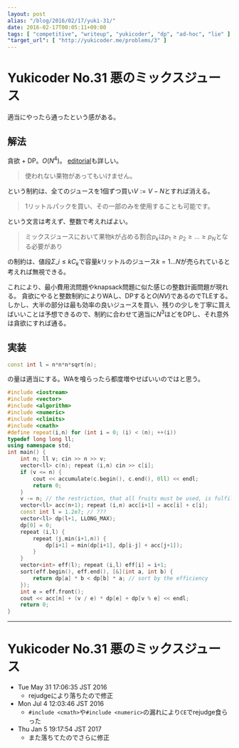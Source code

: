 ```yaml
---
layout: post
alias: "/blog/2016/02/17/yuki-31/"
date: 2016-02-17T00:05:11+09:00
tags: [ "competitive", "writeup", "yukicoder", "dp", "ad-hoc", "lie" ]
"target_url": [ "http://yukicoder.me/problems/3" ]
---
```


# Yukicoder No.31 悪のミックスジュース

適当にやったら通ったという感がある。

## 解法

貪欲 + DP。$O(N^4)$。
[editorial](http://rsujskf.s602.xrea.com/?yukicoder_31)も詳しい。


>   使われない果物があってもいけません。

という制約は、全てのジュースを1個ずつ買い$V := V - N$とすれば消える。

>   $1$リットルパックを買い、その一部のみを使用することも可能です。

という文言は考えず、整数で考えればよい。

>   ミックスジュースにおいて果物$k$が占める割合$p_k$は$p_1 \ge p_2 \ge \dots \ge p_N$となる必要があり

の制約は、値段$\Sigma\_{i \le k} C_k$で容量$k$リットルのジュース$k = 1 \dots N$が売られていると考えれば無視できる。

これにより、最小費用流問題やknapsack問題に似た感じの整数計画問題が現れる。
貪欲にやると整数制約によりWAし、DPすると$O(NV)$であるのでTLEする。
しかし、大半の部分は最も効率の良いジュースを買い、残りの少しを丁寧に買えばいいことは予想できるので、制約に合わせて適当に$N^3$ほどをDPし、それ意外は貪欲にすれば通る。

## 実装

``` c++
const int l = n*n*n*sqrt(n);
```

の量は適当にする。WAを喰らったら都度増やせばいいのではと思う。


``` c++
#include <iostream>
#include <vector>
#include <algorithm>
#include <numeric>
#include <climits>
#include <cmath>
#define repeat(i,n) for (int i = 0; (i) < (n); ++(i))
typedef long long ll;
using namespace std;
int main() {
    int n; ll v; cin >> n >> v;
    vector<ll> c(n); repeat (i,n) cin >> c[i];
    if (v <= n) {
        cout << accumulate(c.begin(), c.end(), 0ll) << endl;
        return 0;
    }
    v -= n; // the restriction, that all fruits must be used, is fulfilled now.
    vector<ll> acc(n+1); repeat (i,n) acc[i+1] = acc[i] + c[i];
    const int l = 1.2e7; // ???
    vector<ll> dp(l+1, LLONG_MAX);
    dp[0] = 0;
    repeat (i,l) {
        repeat (j,min(i+1,n)) {
            dp[i+1] = min(dp[i+1], dp[i-j] + acc[j+1]);
        }
    }
    vector<int> eff(l); repeat (i,l) eff[i] = i+1;
    sort(eff.begin(), eff.end(), [&](int a, int b) {
        return dp[a] * b < dp[b] * a; // sort by the efficiency
    });
    int e = eff.front();
    cout << acc[n] + (v / e) * dp[e] + dp[v % e] << endl;
    return 0;
}
```

---

# Yukicoder No.31 悪のミックスジュース

-   Tue May 31 17:06:35 JST 2016
    -   rejudgeにより落ちたので修正
-   Mon Jul  4 12:03:46 JST 2016
    -   `#include <cmath>`や`#include <numeric>`の漏れにより`CE`でrejudge食らった
-   Thu Jan  5 19:17:54 JST 2017
    -   また落ちてたのでさらに修正

